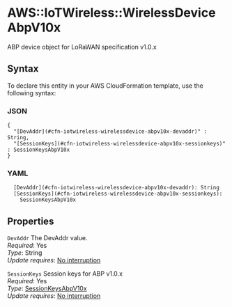 # AWS::IoTWireless::WirelessDevice AbpV10x<a name="aws-properties-iotwireless-wirelessdevice-abpv10x"></a>

ABP device object for LoRaWAN specification v1\.0\.x

## Syntax<a name="aws-properties-iotwireless-wirelessdevice-abpv10x-syntax"></a>

To declare this entity in your AWS CloudFormation template, use the following syntax:

### JSON<a name="aws-properties-iotwireless-wirelessdevice-abpv10x-syntax.json"></a>

```
{
  "[DevAddr](#cfn-iotwireless-wirelessdevice-abpv10x-devaddr)" : String,
  "[SessionKeys](#cfn-iotwireless-wirelessdevice-abpv10x-sessionkeys)" : SessionKeysAbpV10x
}
```

### YAML<a name="aws-properties-iotwireless-wirelessdevice-abpv10x-syntax.yaml"></a>

```
  [DevAddr](#cfn-iotwireless-wirelessdevice-abpv10x-devaddr): String
  [SessionKeys](#cfn-iotwireless-wirelessdevice-abpv10x-sessionkeys): 
    SessionKeysAbpV10x
```

## Properties<a name="aws-properties-iotwireless-wirelessdevice-abpv10x-properties"></a>

`DevAddr`  <a name="cfn-iotwireless-wirelessdevice-abpv10x-devaddr"></a>
The DevAddr value\.  
*Required*: Yes  
*Type*: String  
*Update requires*: [No interruption](https://docs.aws.amazon.com/AWSCloudFormation/latest/UserGuide/using-cfn-updating-stacks-update-behaviors.html#update-no-interrupt)

`SessionKeys`  <a name="cfn-iotwireless-wirelessdevice-abpv10x-sessionkeys"></a>
Session keys for ABP v1\.0\.x  
*Required*: Yes  
*Type*: [SessionKeysAbpV10x](aws-properties-iotwireless-wirelessdevice-sessionkeysabpv10x.md)  
*Update requires*: [No interruption](https://docs.aws.amazon.com/AWSCloudFormation/latest/UserGuide/using-cfn-updating-stacks-update-behaviors.html#update-no-interrupt)